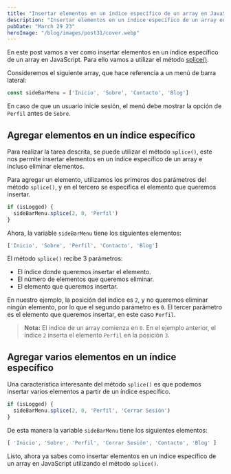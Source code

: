 ```yaml
---
title: "Insertar elementos en un índice específico de un array en JavaScript"
description: "Insertar elementos en un índice específico de un array en JavaScript"
pubDate: "March 29 23"
heroImage: "/blog/images/post31/cover.webp"
---
```


En este post vamos a ver como insertar elementos en un índice específico de un array en JavaScript. Para ello vamos a utilizar el método [splice()](https://developer.mozilla.org/es/docs/Web/JavaScript/Reference/Global_Objects/Array/splice).

Consideremos el siguiente array, que hace referencia a un menú de barra lateral:

```js
const sideBarMenu = ['Inicio', 'Sobre', 'Contacto', 'Blog']
```

En caso de que un usuario inicie sesión, el menú debe mostrar la opción de `Perfil` antes de `Sobre`.

## Agregar elementos en un índice específico

Para realizar la tarea descrita, se puede utilizar el método `splice()`, este nos permite insertar elementos en un índice específico de un array e incluso eliminar elementos.

Para agregar un elemento, utilizamos los primeros dos parámetros del método `splice()`, y en el tercero se especifica el elemento que queremos insertar.

```js
if (isLogged) {
  sideBarMenu.splice(2, 0, 'Perfil')
}
```

Ahora, la variable `sideBarMenu` tiene los siguientes elementos:

```js
['Inicio', 'Sobre', 'Perfil', 'Contacto', 'Blog']
```

El método `splice()` recibe 3 parámetros:

- El índice donde queremos insertar el elemento.
- El número de elementos que queremos eliminar.
- El elemento que queremos insertar.

En nuestro ejemplo, la posición del índice es `2`, y no queremos eliminar ningún elemento, por lo que el segundo parámetro es `0`. El tercer parámetro es el elemento que queremos insertar, en este caso `Perfil`.

> **Nota:** El índice de un array comienza en `0`. En el ejemplo anterior, el índice `2` inserta el elemento `Perfil` en la posición `3`.

## Agregar varios elementos en un índice específico

Una característica interesante del método `splice()` es que podemos insertar varios elementos a partir de un índice específico.

```js
if (isLogged) {
  sideBarMenu.splice(2, 0, 'Perfil', 'Cerrar Sesión')
}
```

De esta manera la variable `sideBarMenu` tiene los siguientes elementos:

```js
[ 'Inicio', 'Sobre', 'Perfil', 'Cerrar Sesión', 'Contacto', 'Blog' ]
```

Listo, ahora ya sabes como insertar elementos en un índice específico de un array en JavaScript utilizando el método `splice()`.